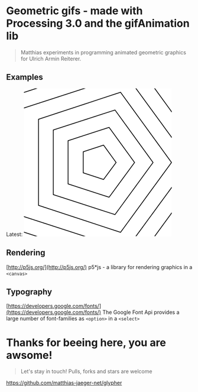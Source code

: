 # Geometric gifs - made with Processing 3.0 and the gifAnimation lib  
> Matthias experiments in programming animated geometric graphics for Ulrich Armin Reiterer.

## Examples
Latest:
![example](rendered/export.gif)


## Rendering
[http://p5js.org/](http://p5js.org/)
p5*js - a library for rendering graphics in a `<canvas>`

## Typography
[https://developers.google.com/fonts/](https://developers.google.com/fonts/)
The Google Font Api provides a large number of font-families as `<option>` in a `<select>`


# Thanks for beeing here, you are awsome!
> Let's stay in touch! Pulls, forks and stars are welcome

https://github.com/matthias-jaeger-net/glypher
